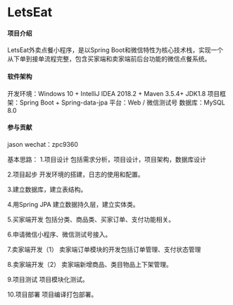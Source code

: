 # LetsEat

#### 项目介绍
LetsEat外卖点餐小程序，是以Spring Boot和微信特性为核心技术栈，实现一个从下单到接单流程完整，包含买家端和卖家端前后台功能的微信点餐系统。

#### 软件架构

开发环境：Windows 10 + IntelliJ IDEA 2018.2 + Maven 3.5.4+ JDK1.8
项目框架：Spring Boot + Spring-data-jpa
平台：Web / 微信测试号
数据库：MySQL 8.0


#### 参与贡献
jason wechat：zpc9360

基本思路：
1.项目设计 包括需求分析，项目设计，项目架构，数据库设计

2.项目起步 开发环境的搭建，日志的使用和配置。

3.建立数据库，建立表结构。

4.用Spring JPA 建立数据持久层，建立实体类。

5.买家端开发 包括分类、商品类、买家订单、支付功能相关。

6.申请微信小程序、微信测试号接入。 

7.卖家端开发（1） 卖家端订单模块的开发包括订单管理、支付状态管理

8.卖家端开发（2） 卖家端新增商品、类目物品上下架管理。

9.项目测试 项目模块化测试。

10.项目部署 项目编译打包部署。


